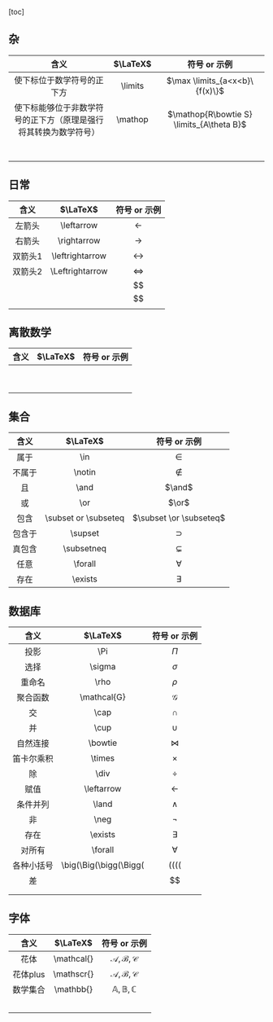 [toc]

## 杂

|                             含义                             | $\LaTeX$ |               符号 or 示例                |
| :----------------------------------------------------------: | :------: | :---------------------------------------: |
|                  使下标位于数学符号的正下方                  | \limits  |      $\max \limits_{a<x<b}\{f(x)\}$       |
| 使下标能够位于非数学符号的正下方（原理是强行将其转换为数学符号） | \mathop  | $\mathop{R\bowtie S} \limits_{A\theta B}$ |
|                                                              |          |                                           |
|                                                              |          |                                           |
|                                                              |          |                                           |
|                                                              |          |                                           |
|                                                              |          |                                           |
|                                                              |          |                                           |
|                                                              |          |                                           |

## 日常

|  含义   |    $\LaTeX$     |   符号 or 示例    |
| :-----: | :-------------: | :---------------: |
| 左箭头  |   \leftarrow    |   $\leftarrow$    |
| 右箭头  |   \rightarrow   |   $\rightarrow$   |
| 双箭头1 | \leftrightarrow | $\leftrightarrow$ |
| 双箭头2 | \Leftrightarrow | $\Leftrightarrow$ |
|         |                 |        $$         |
|         |                 |        $$         |
|         |                 |                   |

## 离散数学

| 含义 | $\LaTeX$ | 符号 or 示例 |
| :--: | :------: | :----------: |
|      |          |              |
|      |          |              |
|      |          |              |
|      |          |              |
|      |          |              |
|      |          |              |
|      |          |              |
|      |          |              |
|      |          |              |



## 集合

|  含义  |       $\LaTeX$       |      符号 or 示例       |
| :----: | :------------------: | :---------------------: |
|  属于  |         \in          |          $\in$          |
| 不属于 |        \notin        |        $\notin$         |
|   且   |         \and         |         $\and$          |
|   或   |         \or          |          $\or$          |
|  包含  | \subset or \subseteq | $\subset \or \subseteq$ |
| 包含于 |       \supset        |        $\supset$        |
| 真包含 |      \subsetneq      |      $\subsetneq$       |
|  任意  |       \forall        |       ${\forall}$       |
|  存在  |       \exists        |       ${\exists}$       |



## 数据库

|    含义    |        $\LaTeX$        |       符号 or 示例       |
| :--------: | :--------------------: | :----------------------: |
|    投影    |          \Pi           |          $\Pi$           |
|    选择    |         \sigma         |         $\sigma$         |
|   重命名   |          \rho          |          $\rho$          |
|  聚合函数  |      \mathcal{G}       |      $\mathcal{G}$       |
|     交     |          \cap          |          $\cap$          |
|     并     |          \cup          |          $\cup$          |
|  自然连接  |        \bowtie         |        $\bowtie$         |
| 笛卡尔乘积 |         \times         |         $\times$         |
|     除     |          \div          |          $\div$          |
|    赋值    |       \leftarrow       |       $\leftarrow$       |
|  条件并列  |         \land          |         $\land$          |
|     非     |          \neg          |          $\neg$          |
|    存在    |        \exists         |        $\exists$         |
|   对所有   |        \forall         |        $\forall$         |
| 各种小括号 | \big(\Big(\bigg(\Bigg( | $\big(\Big(\bigg(\Bigg($ |
|     差     |                        |            $$            |
|            |                        |                          |
|            |                        |                          |

## 字体

|   含义   |  $\LaTeX$  |   符号 or 示例    |
| :------: | :--------: | :---------------: |
|   花体   | \mathcal{} | $\mathcal{A,B,C}$ |
| 花体plus | \mathscr{} | $\mathscr{A,B,C}$ |
| 数学集合 | \mathbb{}  | $\mathbb{A,B,C}$  |
|          |            |                   |
|          |            |                   |
|          |            |                   |
|          |            |                   |
|          |            |                   |

